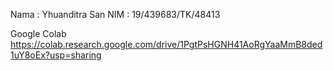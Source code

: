 Nama : Yhuanditra San
NIM : 19/439683/TK/48413


Google Colab
https://colab.research.google.com/drive/1PgtPsHGNH41AoRgYaaMmB8ded1uY8oEx?usp=sharing
